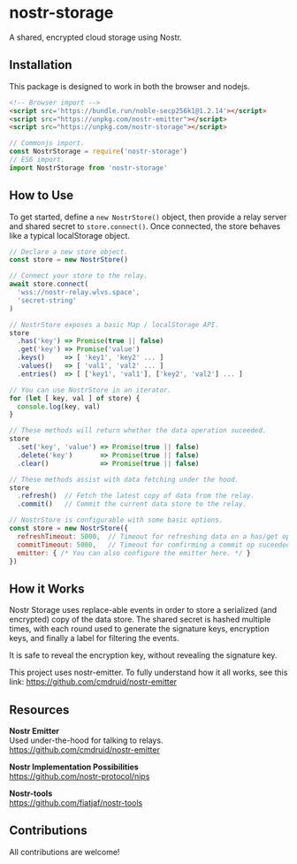 # nostr-storage
A shared, encrypted cloud storage using Nostr.

## Installation
This package is designed to work in both the browser and nodejs.

```html
<!-- Browser import -->
<script src='https://bundle.run/noble-secp256k1@1.2.14'></script>
<script src="https://unpkg.com/nostr-emitter"></script>
<script src="https://unpkg.com/nostr-storage"></script>
```

```js
// Commonjs import.
const NostrStorage = require('nostr-storage')
// ES6 import.
import NostrStorage from 'nostr-storage'
```

## How to Use
To get started, define a `new NostrStore()` object, then provide a relay server and shared secret to `store.connect()`. Once connected, the store behaves like a typical localStorage object.

```js
// Declare a new store object.
const store = new NostrStore()

// Connect your store to the relay.
await store.connect(
  'wss://nostr-relay.wlvs.space',
  'secret-string'
)

// NostrStore exposes a basic Map / localStorage API.
store
  .has('key') => Promise(true || false)
  .get('key') => Promise('value')
  .keys()     => [ 'key1', 'key2' ... ]
  .values()   => [ 'val1', 'val2' ... ]
  .entries()  => [ ['key1', 'val1'], ['key2', 'val2'] ... ]

// You can use NostrStore in an iterator.
for (let [ key, val ] of store) {
  console.log(key, val)
}

// These methods will return whether the data operation suceeded.
store
  .set('key', 'value') => Promise(true || false)
  .delete('key')       => Promise(true || false)
  .clear()             => Promise(true || false)

// These methods assist with data fetching under the hood.
store
  .refresh()  // Fetch the latest copy of data from the relay.
  .commit()   // Commit the current data store to the relay.

// NostrStore is configurable with some basic options.
const store = new NostrStore({
  refreshTimeout: 5000,  // Timeout for refreshing data on a has/get op.
  commitTimeout: 5000,   // Timeout for comfirming a commit op suceeded.
  emitter: { /* You can also configure the emitter here. */ }
})
```

## How it Works
Nostr Storage uses replace-able events in order to store a serialized (and encrypted) copy of the data store. The shared secret is hashed multiple times, with each round used to generate the signature keys, encryption keys, and finally a label for filtering the events.

It is safe to reveal the encryption key, without revealing the signature key.

This project uses nostr-emitter. To fully understand how it all works, see this link: https://github.com/cmdruid/nostr-emitter


## Resources

**Nostr Emitter**  
Used under-the-hood for talking to relays.  
https://github.com/cmdruid/nostr-emitter

**Nostr Implementation Possibilities**  
https://github.com/nostr-protocol/nips

**Nostr-tools**  
https://github.com/fiatjaf/nostr-tools

## Contributions
All contributions are welcome!

